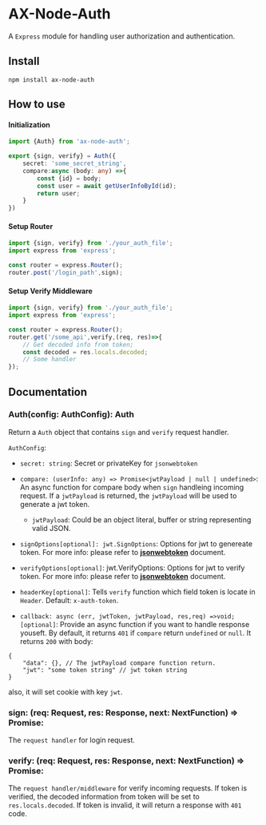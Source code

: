 # AX-Node-Auth
A `Express` module for handling user authorization and authentication.

## Install
``` 
npm install ax-node-auth
```

## How to use

#### Initialization
```typescript
import {Auth} from 'ax-node-auth';

export {sign, verify} = Auth({
    secret: 'some_secret_string',
    compare:async (body: any) =>{
        const {id} = body;
        const user = await getUserInfoById(id);
        return user;
    }
})
```
#### Setup Router

```typescript
import {sign, verify} from './your_auth_file';
import express from 'express';

const router = express.Router();
router.post('/login_path',sign);

```

#### Setup Verify Middleware
```typescript
import {sign, verify} from './your_auth_file';
import express from 'express';

const router = express.Router();
router.get('/some_api',verify,(req, res)=>{
    // Get decoded info from token;
    const decoded = res.locals.decoded;
    // Some handler
});

```

## Documentation

### Auth(config: AuthConfig): Auth

Return a `Auth` object that contains `sign` and `verify` request handler. 

`AuthConfig`:

- `secret: string`: Secret or privateKey for `jsonwebtoken`

- `compare: (userInfo: any) => Promise<jwtPayload | null | undefined>`: An async function for compare body when `sign` handleing incoming request. If a `jwtPayload` is returned, the `jwtPayload` will be used to generate a jwt token.

    - `jwtPayload`: Could be an object literal, buffer or string representing valid JSON. 

- `signOptions[optional]: jwt.SignOptions`: Options for jwt to genereate token. For more info: please refer to [**jsonwebtoken**](https://github.com/auth0/node-jsonwebtoken#jwtsignpayload-secretorprivatekey-options-callback) document.
- `verifyOptions[optional]`: jwt.VerifyOptions: Options for jwt to verify token. For more info: please refer to [**jsonwebtoken**](https://github.com/auth0/node-jsonwebtoken#jwtverifytoken-secretorpublickey-options-callback) document.

- `headerKey[optional]`: Tells `verify` function which field token is locate in `Header`. Default: `x-auth-token`.

- `callback: async (err, jwtToken, jwtPayload, res,req) =>void; [optional]`: Provide an async function if you want to handle response youseft. By default, it returns `401` if `compare` return `undefined` or `null`. It returns `200` with body: 
```
{
    "data": {}, // The jwtPayload compare function return.
    "jwt": "some token string" // jwt token string
}
```
also, it will set cookie with key `jwt`.

###  sign: (req: Request, res: Response, next: NextFunction) => Promise<any>:
The `request handler` for login request.

###  verify: (req: Request, res: Response, next: NextFunction) => Promise<any>:
The `request handler/middleware` for verify incoming requests. If token is verified, the decoded information from token will be set to `res.locals.decoded`. If token is invalid, it will return a response with `401` code.